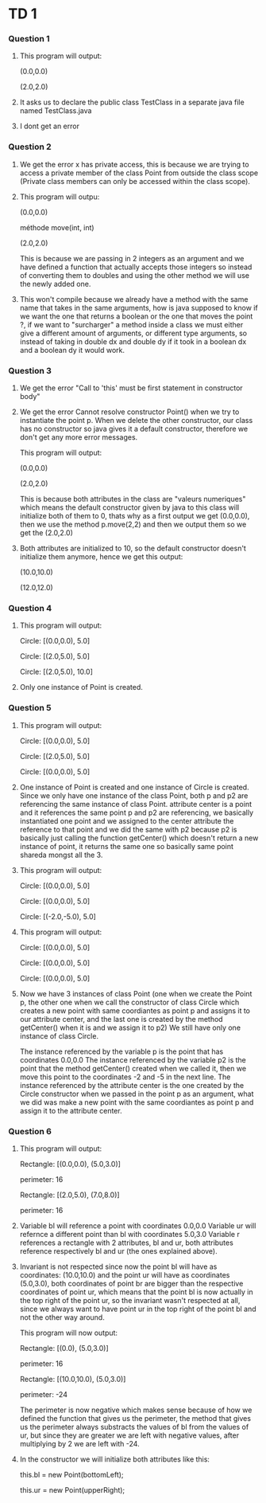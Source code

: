 # TD 1

### Question 1

1. This program will output:

    (0.0,0.0)

    (2.0,2.0)

2. It asks us to declare the public class TestClass in a separate java file named TestClass.java

3. I dont get an error

### Question 2

1. We get the error x has private access, this is because we are trying to access a private member of the class
Point from outside the class scope (Private class members can only be accessed within the class scope).

2. This program will outpu: 

    (0.0,0.0)

    méthode move(int, int)

    (2.0,2.0)

    This is because we are passing in 2 integers as an argument and we have defined a function that actually accepts those 
    integers so instead of converting them to doubles and using the other method we will use the newly added one.

3. This won't compile because we already have a method with the same name that takes in the same arguments, how is java
supposed to know if we want the one that returns a boolean or the one that moves the point ?, if we want to "surcharger"
a method inside a class we must either give a different amount of arguments, or different type arguments, so instead
of taking in double dx and double dy if it took in a boolean dx and a boolean dy it would work.

### Question 3 

1. We get the error "Call to 'this' must be first statement in constructor body"

2. We get the error Cannot resolve constructor Point() when we try to instantiate the point p.
When we delete the other constructor, our class has no constructor so java gives it a default constructor, therefore
we don't get any more error messages.

    This program will output: 

    (0.0,0.0)

    (2.0,2.0)

    This is because both attributes in the class are "valeurs numeriques" which means the default constructor given by 
    java to this class will initialize both of them to 0, thats why as a first output we get (0.0,0.0), then we use the method
    p.move(2,2) and then we output them so we get the (2.0,2.0)

3. Both attributes are initialized to 10, so the default constructor doesn't initialize them anymore, hence we get this 
output: 

    (10.0,10.0)

    (12.0,12.0)

### Question 4

1. This program will output:

    Circle: [(0.0,0.0), 5.0]

    Circle: [(2.0,5.0), 5.0]

    Circle: [(2.0,5.0), 10.0]

2. Only one instance of Point is created.

### Question 5

1. This program will output: 

    Circle: [(0.0,0.0), 5.0]

    Circle: [(2.0,5.0), 5.0]

    Circle: [(0.0,0.0), 5.0]

2. One instance of Point is created and one instance of Circle is created.
Since we only have one instance of the class Point, both p and p2 are referencing the same instance of class Point.
attribute center is a point and it references the same point p and p2 are referencing, we basically instantiated one 
point and we assigned to the center attribute the reference to that point and we did the same with p2 because p2 is 
basically just calling the function getCenter() which doesn't return a new instance of point, it returns the same one
so basically same point shareda mongst all the 3.

3. This program will output:

    Circle: [(0.0,0.0), 5.0]

    Circle: [(0.0,0.0), 5.0]

    Circle: [(-2.0,-5.0), 5.0]

4. This program will output: 

    Circle: [(0.0,0.0), 5.0]

    Circle: [(0.0,0.0), 5.0]

    Circle: [(0.0,0.0), 5.0]

5. Now we have 3 instances of class Point (one when we create the Point p, the other one when we call the constructor of 
class Circle which creates a new point with same coordiantes as point p and assigns it to our attribute center, and the last
one is created by the method getCenter() when it is and we assign it to p2)
We still have only one instance of class Circle.

    The instance referenced by the variable p is the point that has coordinates 0.0,0.0
    The instance referenced by the variable p2 is the point that the method getCenter() created when we called it, then we move
    this point to the coordinates -2 and -5 in the next line.
    The instance referenced by the attribute center is the one created by the Circle constructor when we passed in the point p 
    as an argument, what we did was make a new point with the same coordiantes as point p and assign it to the attribute center.

### Question 6

1. This program will output:

    Rectangle: [(0.0,0.0), (5.0,3.0)]

    perimeter: 16

    Rectangle: [(2.0,5.0), (7.0,8.0)]

    perimeter: 16

2. Variable bl will reference a point with coordinates 0.0,0.0
Variable ur will refernce a different point than bl with coordinates 5.0,3.0
Variable r references a rectangle with 2 attributes, bl and ur, both attributes reference respectively bl and ur (the ones
explained above).

3. Invariant is not respected since now the point bl will have as coordinates: (10.0,10.0) and the point ur will have as coordinates
(5.0,3.0), both coordinates of point br are bigger than the respective coordinates of point ur, which means that the point bl is 
now actually in the top right of the point ur, so the invariant wasn't respected at all, since we always want to have point ur in the
top right of the point bl and not the other way around.

    This program will now output:

    Rectangle: [(0.0), (5.0,3.0)]

    perimeter: 16

    Rectangle: [(10.0,10.0), (5.0,3.0)]

    perimeter: -24

    The perimeter is now negative which makes sense because of how we defined the function that gives us the perimeter, the method that gives us 
    the perimeter always substracts the values of bl from the values of ur, but since they are greater we are left with negative values, after
    multiplying by 2 we are left with -24.

4. In the constructor we will initialize both attributes like this:

    this.bl = new Point(bottomLeft);
    
    this.ur = new Point(upperRight);


